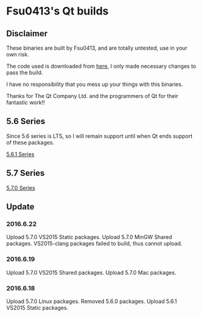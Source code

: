 # Fsu0413's Qt builds

## Disclaimer

These binaries are built by Fsu0413, and are totally untested, use in your own risk.

The code used is downloaded from [here](http://download.qt.io), I only made necessary changes to pass the build.

I have no responsibility that you mess up your things with this binaries.

Thanks for The Qt Company Ltd. and the programmers of Qt for their fantastic work!!

## 5.6 Series
Since 5.6 series is LTS, so I will remain support until when Qt ends support of these packages.

[5.6.1 Series](5.6.1-series.md)

## 5.7 Series
[5.7.0 Series](5.7.0-series.md)

## Update

### 2016.6.22
Upload 5.7.0 VS2015 Static packages.
Upload 5.7.0 MinGW Shared packages.
VS2015-clang packages failed to build, thus cannot upload.

### 2016.6.19
Upload 5.7.0 VS2015 Shared packages.
Upload 5.7.0 Mac packages.

### 2016.6.18
Upload 5.7.0 Linux packages.
Removed 5.6.0 packages.
Upload 5.6.1 VS2015 Static packages.
